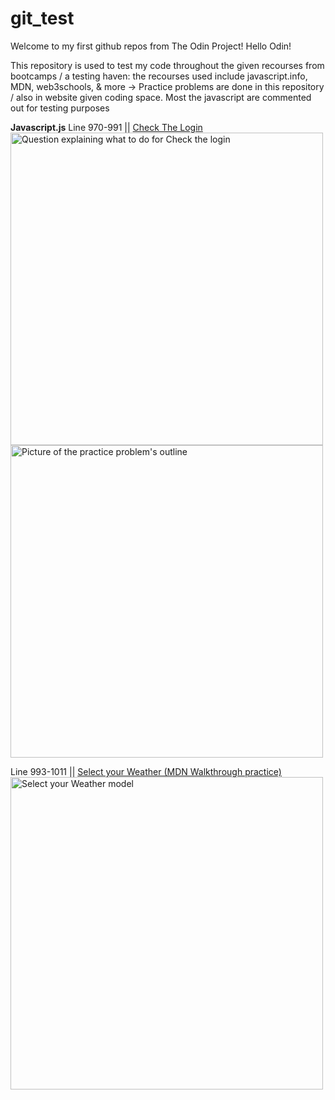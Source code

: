 # git_test
Welcome to my first github repos from The Odin Project!
Hello Odin!

This repository is used to test my code throughout the given recourses from bootcamps / a testing haven: the recourses used include javascript.info, MDN, web3schools, & more -> Practice problems are done in this repository / also in website given coding space. 
Most the javascript are commented out for testing purposes

<strong>Javascript.js</strong>
Line 970-991 || <a href="https://javascript.info/task/check-login">Check The Login</a> <br>
<img width="500" alt="Question explaining what to do for Check the login" src="https://user-images.githubusercontent.com/101077165/205476059-3a3b97b8-2018-473b-a9f5-1c173c52f0c7.png">
<img width="500" alt="Picture of the practice problem's outline" src="https://user-images.githubusercontent.com/101077165/205476066-8f664f34-5e2b-41e6-a422-830a6a6c8139.png"> <br>

Line 993-1011 || <a href="https://developer.mozilla.org/en-US/docs/Learn/JavaScript/Building_blocks/conditionals">Select your Weather (MDN Walkthrough practice)</a> <br>
<img width="500" alt="Select your Weather model" src="images/SYC #1.png">

<!-- 
<img width="148" alt="Screen Shot 2022-12-04 at 6 58 43 PM" src="https://user-images.githubusercontent.com/101077165/205527797-5a4e57c9-066c-4baa-bee1-184f7db8efef.png">
baa-042bb1dd4284.pn<img width="759" alt="Screen Shot 2022-12-04 at 6 58 48 PM" src="https://user-images.githubusercontent.com/101077165/205527804-5f2d9b87-f9c9-42bf-992b-6f16cbe81f39.png">
g"> -->

